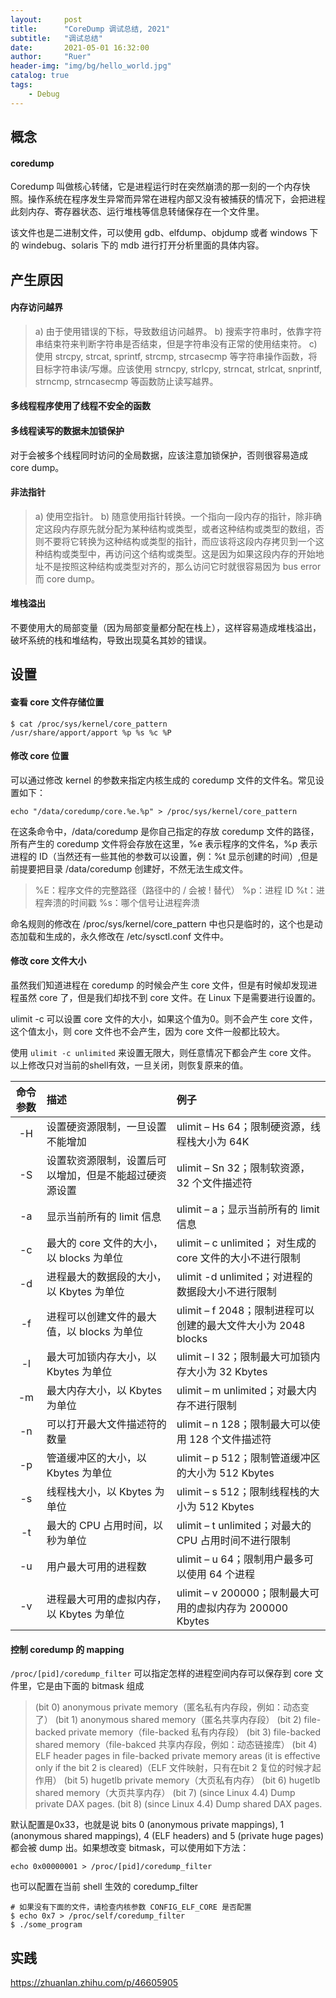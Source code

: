 ```yaml
---
layout:     post
title:      "CoreDump 调试总结, 2021"
subtitle:   "调试总结"
date:       2021-05-01 16:32:00
author:     "Ruer"
header-img: "img/bg/hello_world.jpg"
catalog: true
tags:
    - Debug
---
```


## 概念

#### coredump

Coredump 叫做核心转储，它是进程运行时在突然崩溃的那一刻的一个内存快照。操作系统在程序发生异常而异常在进程内部又没有被捕获的情况下，会把进程此刻内存、寄存器状态、运行堆栈等信息转储保存在一个文件里。

该文件也是二进制文件，可以使用 gdb、elfdump、objdump 或者 windows 下的 windebug、solaris 下的 mdb 进行打开分析里面的具体内容。

## 产生原因

#### 内存访问越界

> a) 由于使用错误的下标，导致数组访问越界。
> b) 搜索字符串时，依靠字符串结束符来判断字符串是否结束，但是字符串没有正常的使用结束符。
> c) 使用 strcpy, strcat, sprintf, strcmp, strcasecmp 等字符串操作函数，将目标字符串读/写爆。应该使用 strncpy, strlcpy, strncat, strlcat, snprintf, strncmp, strncasecmp 等函数防止读写越界。

#### 多线程程序使用了线程不安全的函数

#### 多线程读写的数据未加锁保护

对于会被多个线程同时访问的全局数据，应该注意加锁保护，否则很容易造成core dump。

#### 非法指针

> a) 使用空指针。
> b) 随意使用指针转换。一个指向一段内存的指针，除非确定这段内存原先就分配为某种结构或类型，或者这种结构或类型的数组，否则不要将它转换为这种结构或类型的指针，而应该将这段内存拷贝到一个这种结构或类型中，再访问这个结构或类型。这是因为如果这段内存的开始地址不是按照这种结构或类型对齐的，那么访问它时就很容易因为 bus error 而 core dump。

#### 堆栈溢出

不要使用大的局部变量（因为局部变量都分配在栈上），这样容易造成堆栈溢出，破坏系统的栈和堆结构，导致出现莫名其妙的错误。

## 设置

#### 查看 core 文件存储位置

```
$ cat /proc/sys/kernel/core_pattern
/usr/share/apport/apport %p %s %c %P
```

#### 修改 core 位置

可以通过修改 kernel 的参数来指定内核生成的 coredump 文件的文件名。常见设置如下：

```
echo "/data/coredump/core.%e.%p" > /proc/sys/kernel/core_pattern
```

在这条命令中，/data/coredump 是你自己指定的存放 coredump 文件的路径，所有产生的 coredump 文件将会存放在这里，%e 表示程序的文件名，%p 表示进程的 ID（当然还有一些其他的参数可以设置，例：%t 显示创建的时间）,但是前提要把目录 /data/coredump 创建好，不然无法生成文件。

> %E：程序文件的完整路径（路径中的 / 会被 ! 替代）
> %p：进程 ID
> %t：进程奔溃的时间戳
> %s：哪个信号让进程奔溃

命名规则的修改在 /proc/sys/kernel/core_pattern 中也只是临时的，这个也是动态加载和生成的，永久修改在 /etc/sysctl.conf 文件中。

#### 修改 core 文件大小

虽然我们知道进程在 coredump 的时候会产生 core 文件，但是有时候却发现进程虽然 core 了，但是我们却找不到 core 文件。在 Linux 下是需要进行设置的。

ulimit -c 可以设置 core 文件的大小，如果这个值为0。则不会产生 core 文件，这个值太小，则 core 文件也不会产生，因为 core 文件一般都比较大。

使用 `ulimit -c unlimited` 来设置无限大，则任意情况下都会产生 core 文件。
​
以上修改只对当前的shell有效，一旦关闭，则恢复原来的值。

| 命令参数 | 描述 | 例子 |
| :--: | :-- | :-- |
| -H | 设置硬资源限制，一旦设置不能增加 | ulimit – Hs 64；限制硬资源，线程栈大小为 64K |
| -S | 设置软资源限制，设置后可以增加，但是不能超过硬资源设置 | ulimit – Sn 32；限制软资源，32 个文件描述符 |
| -a | 显示当前所有的 limit 信息 | ulimit – a；显示当前所有的 limit 信息 |
| -c | 最大的 core 文件的大小， 以 blocks 为单位 | ulimit – c unlimited； 对生成的 core 文件的大小不进行限制 |
| -d | 进程最大的数据段的大小，以 Kbytes 为单位 | ulimit -d unlimited；对进程的数据段大小不进行限制 |
| -f | 进程可以创建文件的最大值，以 blocks 为单位 | ulimit – f 2048；限制进程可以创建的最大文件大小为 2048 blocks |
| -l | 最大可加锁内存大小，以 Kbytes 为单位 | ulimit – l 32；限制最大可加锁内存大小为 32 Kbytes |
| -m | 最大内存大小，以 Kbytes 为单位 | ulimit – m unlimited；对最大内存不进行限制 |
| -n | 可以打开最大文件描述符的数量 | ulimit – n 128；限制最大可以使用 128 个文件描述符 |
| -p | 管道缓冲区的大小，以 Kbytes 为单位 | ulimit – p 512；限制管道缓冲区的大小为 512 Kbytes |
| -s | 线程栈大小，以 Kbytes 为单位 | ulimit – s 512；限制线程栈的大小为 512 Kbytes |
| -t | 最大的 CPU 占用时间，以秒为单位 | ulimit – t unlimited；对最大的 CPU 占用时间不进行限制 |
| -u | 用户最大可用的进程数 | ulimit – u 64；限制用户最多可以使用 64 个进程 |
| -v | 进程最大可用的虚拟内存，以 Kbytes 为单位 | ulimit – v 200000；限制最大可用的虚拟内存为 200000 Kbytes |

#### 控制 coredump 的 mapping

`/proc/[pid]/coredump_filter` 可以指定怎样的进程空间内存可以保存到 core 文件里，它是由下面的 bitmask 组成

> (bit 0) anonymous private memory（匿名私有内存段，例如：动态变了）
> (bit 1) anonymous shared memory（匿名共享内存段）
> (bit 2) file-backed private memory（file-backed 私有内存段）
> (bit 3) file-backed shared memory（file-bakced 共享内存段，例如：动态链接库）
> (bit 4) ELF header pages in file-backed private memory areas (it is effective only if the bit 2 is cleared)（ELF 文件映射，只有在bit 2 复位的时候才起作用）
> (bit 5) hugetlb private memory（大页私有内存）
> (bit 6) hugetlb shared memory（大页共享内存）
> (bit 7) (since Linux 4.4) Dump private DAX pages.
> (bit 8) (since Linux 4.4) Dump shared DAX pages.

默认配置是0x33，也就是说 bits 0 (anonymous private mappings), 1 (anonymous shared mappings), 4 (ELF headers) and 5 (private huge pages) 都会被 dump 出。如果想改变 bitmask，可以使用如下方法：

```
echo 0x00000001 > /proc/[pid]/coredump_filter
```

也可以配置在当前 shell 生效的 coredump_filter

```
# 如果没有下面的文件，请检查内核参数 CONFIG_ELF_CORE 是否配置
$ echo 0x7 > /proc/self/coredump_filter
$ ./some_program
```

## 实践

https://zhuanlan.zhihu.com/p/46605905